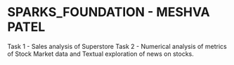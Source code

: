 # SPARKS_FOUNDATION - MESHVA PATEL

Task 1 - Sales analysis of Superstore
Task 2 - Numerical analysis of metrics of Stock Market data and Textual exploration of news on stocks.
